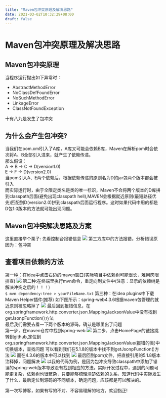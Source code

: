 ```yaml
---
title: "Maven包冲突原理及解决思路"
date: 2021-03-02T10:32:29+08:00
draft: false
---
```


# Maven包冲突原理及解决思路
## Maven包冲突原理
当程序运行抛出如下异常时：

* AbstractMethodError
* NoClassDefFoundError
* NoSuchMethodError
* LinkageError
* ClassNotFoundException

十有八九是发生了包冲突

## 为什么会产生包冲突?
当我们在pom.xml引入了A库，A库又可能会依赖B库，Maven在解析pom时会依次将A、B全部引入进来，就产生了依赖传递。  
那么假设：  
A -> B -> C -> D(version1.0)  
E -> F -> D(version2.0)  
当pom引入A、E两个依赖后，根据依赖传递的原则名为D的jar包两个版本都会被引入  
而实际运行时，由于全限定类名是类的唯一标识，Maven不会将两个版本的D库拼到classpath后面(避免出现classpath hell),MAVEN会根据就近原则(最短路径优先)匹配到D(version2.0)拼到classpath后面运行程序。这时如果代码中用的都是D包1.0版本的方法就可能出现问题。

## Maven包冲突解决思路及方案
这里直接举个栗子:
先看控制台报错信息
![](/images/err.jpg)
第三方库中的方法报错，分析错误原因为：包冲突
## 查看项目依赖的方法
第一种：在idea中点击右边的maven窗口(实际项目中依赖树可能很长，难用肉眼排查)
![](/images/dependency.jpg)
第二种:在终端里执行mvn命令，重定向到文件中(注意：显示的依赖树是解决冲突之后的！！！)  
`$ mvn dependency:tree > yourFileName.txt`
第三种：在idea plugins中下载Maven Helper插件(推荐)
如下图所示：spring-web4.3.6根据maven包管理的就近原则被忽略掉了
![](/images/helper.jpg)
最后回到报错信息，在org.springframework.http.converter.json.MappingJacksonValue中没有找到getJsonpFunction()方法  
最后我们需要去看一下两个版本的源码，确认是哪里出了问题  
第一步，在maven仓库中找到spring-web
![](/images/maven.jpg)
第二步，点击HomePage的链接跳转到github,定位到org.springframework.http.converter.json.MappingJacksonValue(报错的类)中切换版本，查找问题
可以看到我们在5.1.8的版本中找不到getJsonpFunction()方法
![](/images/5.jpg)
而在4.3.6的版本中可以找到
![](/images/4.jpg)
最后回到pom文件，把直接引用的5.1.8版本注释掉，问题解决
![](/images/pom2.jpg)
以我的代码为例，是因为包冲突导致classpath中添加了错误的spring-web版本导致没有找到相应的方法。实际开发过程中，遇到的问题可能更复杂，依赖树也很繁杂，只要能够梳理清楚依赖的关系，知道代码中实际发生了什么，最后定位到源码的不同版本，确定问题，应该都是可以解决的。

第一次写博客，如果有写的不对、不容易理解的地方，欢迎指正!